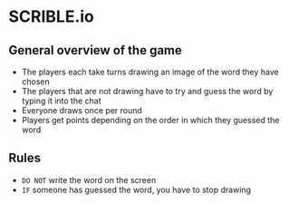 # SCRIBLE.io
## General overview of the game
- The players each take turns drawing an image of the word they have chosen
- The players that are not drawing have to try and guess the word by typing it into the chat
- Everyone draws once per round
- Players get points depending on the order in which they guessed the word
## Rules
- `DO NOT` write the word on the screen
- `IF` someone has guessed the word, you have to stop drawing